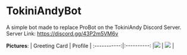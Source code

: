 # TokiniAndyBot

A simple bot made to replace ProBot on the TokiniAndy Discord Server. <br/>
Server Link: https://discord.gg/43P2m5VM6v

**Pictures**:
| Greeting Card | Profile |
:-----------:|:----------:
|![](https://i.imgur.com/mlkrygG.png)  | ![](https://i.imgur.com/KmtuWh2.png[/img])  |

